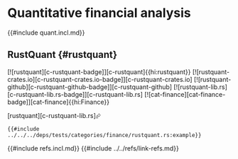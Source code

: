 # Quantitative financial analysis

{{#include quant.incl.md}}

## RustQuant {#rustquant}

[![rustquant][c-rustquant-badge]][c-rustquant]{{hi:rustquant}}
[![rustquant-crates.io][c-rustquant-crates.io-badge]][c-rustquant-crates.io]
[![rustquant-github][c-rustquant-github-badge]][c-rustquant-github]
[![rustquant-lib.rs][c-rustquant-lib.rs-badge]][c-rustquant-lib.rs]
[![cat-finance][cat-finance-badge]][cat-finance]{{hi:Finance}}

[rustquant][c-rustquant-lib.rs]⮳

```rust,editable
{{#include ../../../deps/tests/categories/finance/rustquant.rs:example}}
```

{{#include refs.incl.md}}
{{#include ../../refs/link-refs.md}}

<div class="hidden">
</div>
